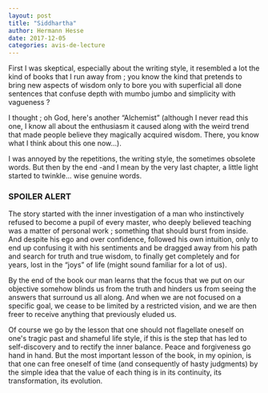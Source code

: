 ```yaml
---
layout: post
title: "Siddhartha"
author: Hermann Hesse
date: 2017-12-05
categories: avis-de-lecture
---
```

First I was skeptical, especially about the writing style, it resembled a lot the kind of books that I run away from ; you know the kind that pretends to bring new aspects of wisdom only to bore you with superficial all done sentences that confuse depth with mumbo jumbo and simplicity with vagueness ?

I thought ; oh God, here's another “Alchemist” (although I never read this one, I know all about the  enthusiasm it caused along with the weird trend that made people believe they magically acquired wisdom. There, you know what I think about this one now…).

I was annoyed by the repetitions, the writing style, the sometimes obsolete words. But then by the end -and I mean by the very last chapter, a little light started to twinkle... wise genuine words.

### SPOILER ALERT

The story started with the inner investigation of a man who instinctively refused  to become a pupil of every master, who deeply believed teaching was a matter of personal work ; something that should burst from inside. And despite his ego and over confidence, followed his own intuition, only to end up confusing it with his sentiments and be dragged away from his path and search for truth and true wisdom, to finally get completely and for years, lost in the “joys” of life (might sound familiar for a lot of us).

By the end of the book our man learns that the focus that we put on our objective somehow blinds us from the truth and hinders us from seeing the answers that surround us all along. And when we are not focused on a specific goal, we cease to be limited by a restricted vision, and we are then freer to receive anything that previously eluded us. 

Of course we go by the lesson that one should not flagellate oneself on one's tragic past and shameful life style, if this is the step that has led to self-discovery and to rectify the inner balance. Peace and forgiveness go hand in hand. But the most important lesson of the book, in my opinion, is that one can free oneself of time (and consequently of hasty judgments) by the simple idea that the value of each thing is in its continuity, its transformation, its evolution.

